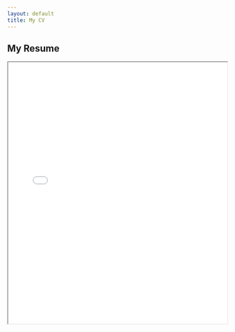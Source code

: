 ```yaml
---
layout: default
title: My CV
---
```


## My Resume

<iframe src="/assets/CV_Ranu Kundu_2025.pdf" width="100%" height="600px">
  This browser does not support PDFs. Please download it: 
  <a href="/assets/CV_Ranu Kundu_2025.pdf">Download PDF</a>.
</iframe>
